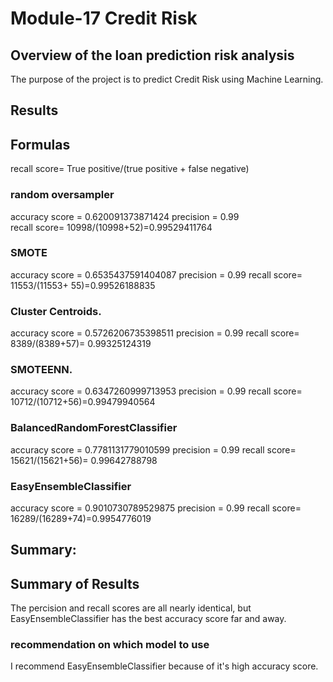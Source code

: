 # Module-17 Credit Risk

## Overview of the loan prediction risk analysis 
The purpose of the project is to predict Credit Risk using Machine Learning. 
## Results 
## Formulas
recall score= True positive/(true positive + false negative)
### random oversampler
accuracy score = 0.620091373871424 
precision = 0.99  
recall score= 10998/(10998+52)=0.99529411764
### SMOTE
accuracy score = 0.6535437591404087
precision =  0.99 
recall score= 11553/(11553+ 55)=0.99526188835
### Cluster Centroids. 
accuracy score = 0.5726206735398511
precision =  0.99
recall score= 8389/(8389+57)= 0.99325124319
### SMOTEENN. 
accuracy score = 0.6347260999713953
precision =  0.99
recall score= 10712/(10712+56)=0.99479940564
### BalancedRandomForestClassifier 
accuracy score = 0.7781131779010599
precision =  0.99
recall score= 15621/(15621+56)= 0.99642788798
### EasyEnsembleClassifier 
accuracy score =  0.9010730789529875
precision =  0.99
recall score= 16289/(16289+74)=0.9954776019
## Summary: 
## Summary of Results  
The percision and recall scores are all nearly identical, but EasyEnsembleClassifier has the best accuracy score far and away. 
### recommendation on which model to use 
I recommend EasyEnsembleClassifier because of it's high accuracy score. 
